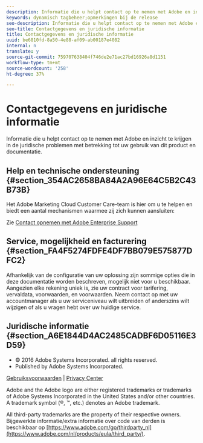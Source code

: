 ```yaml
---
description: Informatie die u helpt contact op te nemen met Adobe en inzicht te krijgen in de juridische problemen met betrekking tot uw gebruik van dit product en documentatie.
keywords: dynamisch tagbeheer;opmerkingen bij de release
seo-description: Informatie die u helpt contact op te nemen met Adobe en inzicht te krijgen in de juridische problemen met betrekking tot uw gebruik van dit product en documentatie.
seo-title: Contactgegevens en juridische informatie
title: Contactgegevens en juridische informatie
uuid: be6810fd-8a50-4e88-af09-ab00187e4082
internal: n
translate: y
source-git-commit: 759707638404f746de2e71ac27bd16926a8d1151
workflow-type: tm+mt
source-wordcount: '258'
ht-degree: 37%

---
```



# Contactgegevens en juridische informatie

Informatie die u helpt contact op te nemen met Adobe en inzicht te krijgen in de juridische problemen met betrekking tot uw gebruik van dit product en documentatie.


## Help en technische ondersteuning {#section_354AC2658BA84A2A96E64C5B2C43B73B}

Het Adobe Marketing Cloud Customer Care-team is hier om u te helpen en biedt een aantal mechanismen waarmee zij zich kunnen aansluiten:

Zie [Contact opnemen met Adobe Enterprise Support](https://helpx.adobe.com/nl/contact/enterprise-support.ec.html)

## Service, mogelijkheid en facturering {#section_FA4F5274FDFE4DF7BB079E575877DFC2}

Afhankelijk van de configuratie van uw oplossing zijn sommige opties die in deze documentatie worden beschreven, mogelijk niet voor u beschikbaar. Aangezien elke rekening uniek is, zie uw contract voor tarifering, vervaldata, voorwaarden, en voorwaarden. Neem contact op met uw accountmanager als u uw serviceniveau wilt uitbreiden of anderszins wilt wijzigen of als u vragen hebt over uw huidige service.

<!--
## Feedback {#section_8154D6D712054220A90D85FA8E92933E}
Adobe Systems welcome any suggestions or feedback regarding this solution. You can add enhancement ideas and suggestions for the Analytics suite to our [Customer Idea Exchange](https://my.omniture.com/login/?r=%2Fp%2Fsuite%2Fcurrent%2Findex.html%3Fa%3DIdeasExchange.Redirect%26redirectreason%3Dnotregistered%26referer%3Dhttp%253A%252F%252Fideas.omniture.com%252Ft5%252FAdobe-Idea-Exchange-for-Omniture%252Fidb-p%252FIdeaExchange3). -->

## Juridische informatie {#section_A6E1844D4AC2485CADBF6D05116E3D59}


<ul class="simplelist"> 
 <li> © 2016 Adobe Systems Incorporated. all rights reserved. </li> 
 <li> Published by Adobe Systems Incorporated. </li> 
</ul>

[Gebruiksvoorwaarden](https://www.adobe.com/go/marketingcloud_terms_of_use) | [Privacy Center](https://www.adobe.com/nl/privacy/policy.html)

Adobe and the Adobe logo are either registered trademarks or trademarks of Adobe Systems Incorporated in the United States and/or other countries. A trademark symbol (®, ™, etc.) denotes an Adobe trademark.

All third-party trademarks are the property of their respective owners. Bijgewerkte informatie/extra informatie over code van derden is beschikbaar op [https://www.adobe.com/go/thirdparty_nl](https://www.adobe.com/nl/products/eula/third_party/).
